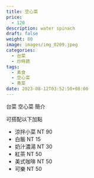 ```yaml
---
title: 空心菜
price:
  - 120
description: water spinach
draft: false
weight: 80
image: images/img_0209.jpeg
categories:
  - 台菜
  - 炒時蔬
tags:
  - 素食
  - 空心菜
  - 青菜
date: 2023-08-12T03:52:50+08:00
---
```


台菜 空心菜 簡介

可搭配以下加點

- 涼拌小菜  NT 90
- 白飯 NT 15
- 奶汁濃湯 NT 30
- 紅茶  NT 50
- 美式咖啡 NT 50
- 可樂 NT 50
